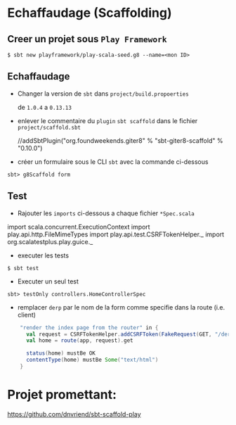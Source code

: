 # Echaffaudage (Scaffolding)


## Creer un projet sous `Play Framework`

```
$ sbt new playframework/play-scala-seed.g8 --name=<mon ID>
```

## Echaffaudage

* Changer la version de `sbt` dans `project/build.propoerties`

   de `1.0.4` a `0.13.13`

* enlever le commentaire du `plugin` `sbt scaffold` dans le fichier `project/scaffold.sbt`

   //addSbtPlugin("org.foundweekends.giter8" % "sbt-giter8-scaffold" % "0.10.0")
   
* créer un formulaire sous le CLI `sbt` avec la commande ci-dessous

```
sbt> g8Scaffold form
```

## Test

* Rajouter les `imports` ci-dessous a chaque fichier `*Spec.scala`

import scala.concurrent.ExecutionContext
import play.api.http.FileMimeTypes
import play.api.test.CSRFTokenHelper._
import org.scalatestplus.play.guice._

* executer les tests

```
$ sbt test
```

* Executer un seul test

```
sbt> testOnly controllers.HomeControllerSpec
```

* remplacer `derp` par le nom de la form comme specifie dans la route (i.e. client)

```Scala
    "render the index page from the router" in {
      val request = CSRFTokenHelper.addCSRFToken(FakeRequest(GET, "/derp"))
      val home = route(app, request).get

      status(home) mustBe OK
      contentType(home) mustBe Some("text/html")
    }
```

# Projet promettant:

https://github.com/dnvriend/sbt-scaffold-play
